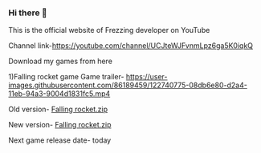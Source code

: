 









### Hi there 👋

This is the official website of Frezzing developer on YouTube

Channel link-https://youtube.com/channel/UCJteWJFvnmLpz6ga5K0iqkQ

Download my games from here



1)Falling rocket game
Game trailer-
https://user-images.githubusercontent.com/86189459/122740775-08db6e80-d2a4-11eb-94a3-9004d1831fc5.mp4

Old version-
[Falling rocket.zip](https://github.com/freezingdeveloper/freezingdeveloper/files/6682369/Falling.rocket.zip)



New version-
[Falling rocket.zip](https://github.com/freezingdeveloper/freezingdeveloper/files/6682444/Falling.rocket.zip)

Next game release date-
today





